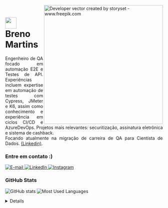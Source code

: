 <!-- Imagem da direita -->
<img align="right" alt="Developer vector created by storyset - www.freepik.com" height="380" src="https://uploaddeimagens.com.br/images/004/588/875/full/3301602-removebg-preview_%281%29.png?1693008232" >

<!-- Imagem menor ao lado do nome -->
<h1>
    <a href="https://github.com/bemarte">
     <img align="center" width="36px" src="https://cdn-icons-png.flaticon.com/128/1253/1253473.png"></a><span> Breno Martins</span>
</h1>

<!-- Bio -->
<p align="justify">
Engenheiro de QA focado em automação E2E e Testes de API. Experiências incluem expertise em automação de testes com Cypress, JMeter e K6, 
assim como conhecimento e experiência em ciclos CI/CD e AzureDevOps. Projetos mais relevantes: securitização, assinatura eletrônica e sistema de cashback.
<br>Focando atualmente na migração de carreira de QA para Cientista de Dados.
<!-- Link Linkedin -->
<a href="https://www.linkedin.com/in/breno-batista-martins/">(Linkedin)</a>.</p>

<h3 align="left">Entre em contato :)</h3>

<!-- Contatos -->
<a href="mailto:bemarte93@gmail.com">
  <img src="https://img.shields.io/badge/-Email-000?style=for-the-badge&logo=microsoft-outlook&logoColor=FF00F6&color:FFF" alt="E-mail">
</a>
<a href="https://www.linkedin.com/in/breno-batista-martins/">
  <img src="https://img.shields.io/badge/-LinkedIn-000?style=for-the-badge&logo=linkedin&logoColor=FF00F6&color:FFF" alt="LinkedIn">
</a>
<a href="https://www.instagram.com/___bemarte93___">
  <img src="https://img.shields.io/badge/-instagram-000?style=for-the-badge&logo=instagram&logoColor=FF00F6&color:FFF" alt="Instagram">
</a>

<h3 align="left">GitHub Stats</h3>

<!-- States do GitHub -->
![GitHub stats](https://github-readme-stats-git-masterrstaa-rickstaa.vercel.app/api?username=bemarte&hide_title=true&show_icons=true&include_all_commits=false&count_private=true&line_height=20&hide=issues&bg_color=000&title_color=FF00F6&text_color=FFF&border_radius=3&border_color=36123c&icon_color=FF00F6&theme=jolly)
![Most Used Languages](https://github-readme-stats-git-masterrstaa-rickstaa.vercel.app/api/top-langs/?username=bemarte&hide_title=true&layout=compact&langs_count=6&bg_color=000&title_color=FF00F6&text_color=FFF&border_color=36123c&border_radius=3&theme=jolly)

<details align="left">
  
  - Badges by <a href="https://shields.io/">shields.io</a><br>
  - GitHub Stats by <a href="https://github.com/anuraghazra/github-readme-stats">anuraghazra</a>
 <br><br>
  <div align="right">Desenvolvido por <a href="https://github.com/bemarte">Breno Martins</a>.</div>

</details>
